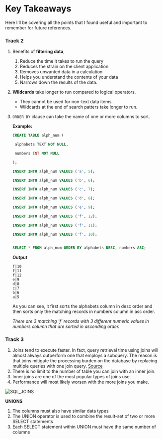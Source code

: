 # Key Takeaways
Here I'll be covering all the points that I found useful and important to remember for future references. 

### Track 2
1. Benefits of **filtering data**, 
   1. Reduce the time it takes to run the query
   2. Reduces the strain on the client application
   3. Removes unwanted data in a calculation
   4. Helps you understand the contents of your data
   5. Narrows down the results of the data. 

2. **Wildcards** take longer to run compared to logical operators. 

   - They cannot be used for non-text data items.
   - Wildcards at the end of search patters take longer to run.

3. `ORDER BY` clause can take the name of one or more columns to sort.

   

   **Example:**

   

   ```sql
   CREATE TABLE alph_num (
   
    alphabets TEXT NOT NULL,
   
    numbers INT NOT NULL
   
   );
   
   INSERT INTO alph_num VALUES ('a', 5);
   
   INSERT INTO alph_num VALUES ('b', 6);
   
   INSERT INTO alph_num VALUES ('c', 7);
   
   INSERT INTO alph_num VALUES ('d', 8);
   
   INSERT INTO alph_num VALUES ('e', 9);
   
   INSERT INTO alph_num VALUES ('f', 12);
   
   INSERT INTO alph_num VALUES ('f', 11);
   
   INSERT INTO alph_num VALUES ('f', 10);
   
   
   SELECT * FROM alph_num ORDER BY alphabets DESC, numbers ASC; 
   ```

   **Output**

   ```
   f|10
   f|11
   f|12
   e|9
   d|8
   c|7
   b|6
   a|5
   ```

   As you can see, it first sorts the alphabets column in desc order and then sorts only the matching records in numbers column in asc order. 

   

   *There are 3  matching 'f' records with 3 different numeric values in numbers column that are sorted in ascending order.*
   
   
### Track 3
   1. Joins tend to execute faster. In fact, query retrieval time using joins will almost always outperform one that employs a subquery. The reason is that joins mitigate the processing burden on the database by replacing multiple queries with one join query. 
[Source](https://www.navicat.com/company/aboutus/blog/1704-joins-versus-subqueries-which-is-faster#:~:text=I%20won't%20leave%20you,queries%20with%20one%20join%20query.)
   2. There is no limit to the number of table you can join with an inner join.
   3. Inner joins are one of the most popular types of joins use.
   4. Performance will most likely worsen with the more joins you make.
   
   ![SQL_JOINS](https://d3c33hcgiwev3.cloudfront.net/imageAssetProxy.v1/MVn8J2YBQwKw1uo-utNNtg_20f2ccb19b264df894ca4c9f442e8fa1_LEFT-2Bvs-2BRight-2BOuter-2BJoin-2Bin-2BSQL.png?expiry=1684108800000&hmac=OqaTnCIuyCEiiIZ3Vi-zRyr6t_pgckWlDCCs8HVKdFk)
   
   **UNIONS**
   1. The columns must also have similar data types
   2. The UNION operator is used to combine the result-set of two or more SELECT statements
   3. Each SELECT statement within UNION must have the same number of columns

